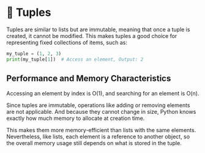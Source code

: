 # 🎁 Tuples

Tuples are similar to lists but are immutable, meaning that once a tuple is created, it cannot be modified. This makes tuples a good choice for representing fixed collections of items, such as:

```python
my_tuple = (1, 2, 3)
print(my_tuple[1])  # Access an element, Output: 2
```

## Performance and Memory Characteristics

Accessing an element by index is O(1), and searching for an element is O(n). 

Since tuples are immutable, operations like adding or removing elements are not applicable. And because they cannot change in size, Python knows exactly how much memory to allocate at creation time.

This makes them more memory-efficient than lists with the same elements. Nevertheless, like lists, each element is a reference to another object, so the overall memory usage still depends on what is stored in the tuple.


